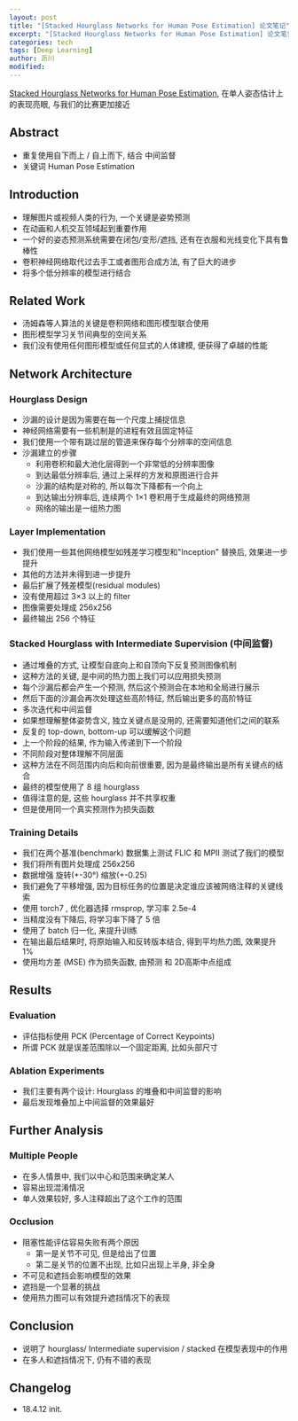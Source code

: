 ```yaml
---
layout: post
title: "[Stacked Hourglass Networks for Human Pose Estimation] 论文笔记"
excerpt: "[Stacked Hourglass Networks for Human Pose Estimation] 论文笔记"
categories: tech
tags: [Deep Learning]
author: 沥川
modified:
---
```


[Stacked Hourglass Networks for Human Pose Estimation](https://arxiv.org/abs/1603.06937), 在单人姿态估计上的表现亮眼, 与我们的比赛更加接近

## Abstract

- 重复使用自下而上 / 自上而下, 结合 中间监督
- 关键词 Human Pose Estimation

## Introduction

- 理解图片或视频人类的行为, 一个关键是姿势预测
- 在动画和人机交互领域起到重要作用
- 一个好的姿态预测系统需要在闭包/变形/遮挡, 还有在衣服和光线变化下具有鲁棒性
- 卷积神经网络取代过去手工或者图形合成方法, 有了巨大的进步
- 将多个低分辨率的模型进行结合
    
## Related Work
- 汤姆森等人算法的关键是卷积网络和图形模型联合使用
- 图形模型学习关节间典型的空间关系
- 我们没有使用任何图形模型或任何显式的人体建模, 便获得了卓越的性能

## Network Architecture

### Hourglass Design

- 沙漏的设计是因为需要在每一个尺度上捕捉信息
- 神经网络需要有一些机制是的进程有效且固定特征
- 我们使用一个带有跳过层的管道来保存每个分辨率的空间信息
- 沙漏建立的步骤
    - 利用卷积和最大池化层得到一个非常低的分辨率图像
    - 到达最低分辨率后, 通过上采样的方发和原图进行合并
    - 沙漏的结构是对称的, 所以每次下降都有一个向上
    - 到达输出分辨率后, 连续两个 1×1 卷积用于生成最终的网络预测
    - 网络的输出是一组热力图

### Layer Implementation

- 我们使用一些其他网络模型如残差学习模型和"Inception" 替换后, 效果进一步提升
- 其他的方法并未得到进一步提升
- 最后扩展了残差模型(residual modules)
- 没有使用超过 3×3 以上的 filter
- 图像需要处理成 256x256
- 最终输出 256 个特征

### Stacked Hourglass with Intermediate Supervision (中间监督)

- 通过堆叠的方式, 让模型自底向上和自顶向下反复预测图像机制
- 这种方法的关键, 是中间的热力图上我们可以应用损失预测
- 每个沙漏后都会产生一个预测, 然后这个预测会在本地和全局进行展示
- 然后下面的沙漏会再次处理这些高阶特征, 然后输出更多的高阶特征
- 多次迭代和中间监督
- 如果想理解整体姿势含义, 独立关键点是没用的, 还需要知道他们之间的联系
- 反复的 top-down, bottom-up 可以缓解这个问题
- 上一个阶段的结果, 作为输入传递到下一个阶段
- 不同阶段对整体理解不同层面
- 这种方法在不同范围内向后和向前很重要, 因为是最终输出是所有关键点的结合
- 最终的模型使用了 8 组 hourglass
- 值得注意的是, 这些 hourglass 并不共享权重
- 但是使用同一个真实预测作为损失函数

### Training Details

- 我们在两个基准(benchmark) 数据集上测试 FLIC 和 MPII 测试了我们的模型
- 我们将所有图片处理成 256x256
- 数据增强 旋转(+-30°) 缩放(+-0.25)
- 我们避免了平移增强, 因为目标任务的位置是决定谁应该被网络注释的关键线索
- 使用 torch7 , 优化器选择 rmsprop, 学习率 2.5e-4
- 当精度没有下降后, 将学习率下降了 5 倍
- 使用了 batch 归一化, 来提升训练
- 在输出最后结果时, 将原始输入和反转版本结合, 得到平均热力图, 效果提升 1%
- 使用均方差 (MSE) 作为损失函数, 由预测 和 2D高斯中点组成

## Results

### Evaluation

- 评估指标使用 PCK (Percentage of Correct Keypoints)
- 所谓 PCK 就是误差范围除以一个固定距离, 比如头部尺寸

### Ablation Experiments

- 我们主要有两个设计: Hourglass 的堆叠和中间监督的影响
- 最后发现堆叠加上中间监督的效果最好

## Further Analysis

### Multiple People

- 在多人情景中, 我们以中心和范围来确定某人
- 容易出现混淆情况
- 单人效果较好, 多人注释超出了这个工作的范围

### Occlusion

- 阻塞性能评估容易失败有两个原因
    - 第一是关节不可见, 但是给出了位置
    - 第二是关节的位置不出现, 比如只出现上半身, 非全身
- 不可见和遮挡会影响模型的效果
- 遮挡是一个显著的挑战
- 使用热力图可以有效提升遮挡情况下的表现

## Conclusion

- 说明了 hourglass/ Intermediate supervision / stacked 在模型表现中的作用
- 在多人和遮挡情况下, 仍有不错的表现

## Changelog
* 18.4.12 init.

